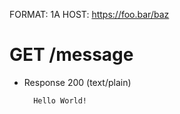FORMAT: 1A
HOST: https://foo.bar/baz

# GET /message
+ Response 200 (text/plain)

        Hello World!
